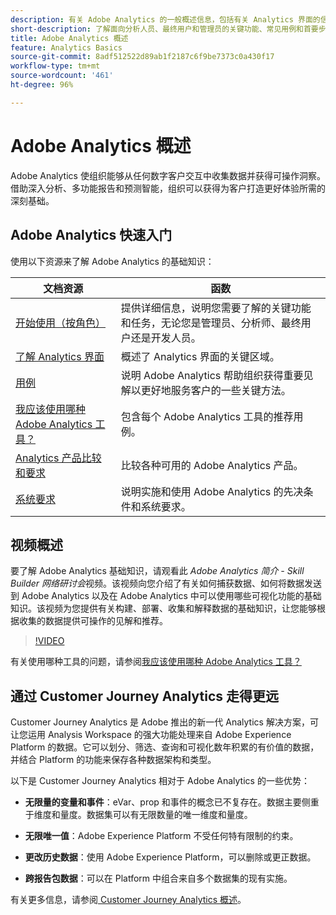 ```yaml
---
description: 有关 Adobe Analytics 的一般概述信息，包括有关 Analytics 界面的信息以及针对管理员、分析师、用户和开发人员的快速入门信息。
short-description: 了解面向分析人员、最终用户和管理员的关键功能、常见用例和首要步骤。
title: Adobe Analytics 概述
feature: Analytics Basics
source-git-commit: 8adf512522d89ab1f2187c6f9be7373c0a430f17
workflow-type: tm+mt
source-wordcount: '461'
ht-degree: 96%

---
```


# Adobe Analytics 概述

Adobe Analytics 使组织能够从任何数字客户交互中收集数据并获得可操作洞察。借助深入分析、多功能报告和预测智能，组织可以获得为客户打造更好体验所需的深刻基础。

## Adobe Analytics 快速入门

使用以下资源来了解 Adobe Analytics 的基础知识：


| 文档资源 | 函数 |
|---------|----------|
| [开始使用（按角色）](/help/analyze/get-started/get-started-by-role.md) | 提供详细信息，说明您需要了解的关键功能和任务，无论您是管理员、分析师、最终用户还是开发人员。 |
| [了解 Analytics 界面](/help/analyze/get-started/analytics-interface.md) | 概述了 Analytics 界面的关键区域。 |
| [用例](/help/analyze/get-started/use-cases.md) | 说明 Adobe Analytics 帮助组织获得重要见解以更好地服务客户的一些关键方法。 |
| [我应该使用哪种 Adobe Analytics 工具？](/help/analyze/get-started/which-analytics-tool.md) | 包含每个 Adobe Analytics 工具的推荐用例。 |
| [Analytics 产品比较和要求](/help/analyze/get-started/analytics-product-comparison.md) | 比较各种可用的 Adobe Analytics 产品。 |
| [系统要求](/help/analyze/get-started/sys-reqs.md) | 说明实施和使用 Adobe Analytics 的先决条件和系统要求。 |

## 视频概述

要了解 Adobe Analytics 基础知识，请观看此 *Adobe Analytics 简介 - Skill Builder 网络研讨会*&#x200B;视频。该视频向您介绍了有关如何捕获数据、如何将数据发送到 Adobe Analytics 以及在 Adobe Analytics 中可以使用哪些可视化功能的基础知识。该视频为您提供有关构建、部署、收集和解释数据的基础知识，让您能够根据收集的数据提供可操作的见解和推荐。

>[!VIDEO](https://video.tv.adobe.com/v/27429/?quality=12)

有关使用哪种工具的问题，请参阅[我应该使用哪种 Adobe Analytics 工具？](https://experienceleague.adobe.com/docs/analytics/analyze/admin-overview/which-analytics-tool.html)

## 通过 Customer Journey Analytics 走得更远

Customer Journey Analytics 是 Adobe 推出的新一代 Analytics 解决方案，可让您运用 Analysis Workspace 的强大功能处理来自 Adobe Experience Platform 的数据。它可以划分、筛选、查询和可视化数年积累的有价值的数据，并结合 Platform 的功能来保存各种数据架构和类型。

以下是 Customer Journey Analytics 相对于 Adobe Analytics 的一些优势：

* **无限量的变量和事件**：eVar、prop 和事件的概念已不复存在。数据主要侧重于维度和量度。数据集可以有无限数量的唯一维度和量度。

* **无限唯一值**：Adobe Experience Platform 不受任何特有限制的约束。

* **更改历史数据**：使用 Adobe Experience Platform，可以删除或更正数据。

* **跨报告包数据**：可以在 Platform 中组合来自多个数据集的现有实施。

有关更多信息，请参阅[ Customer Journey Analytics 概述](https://experienceleague.adobe.com/docs/analytics-platform/using/cja-overview/cja-overview.html?lang=zh-Hans)。

